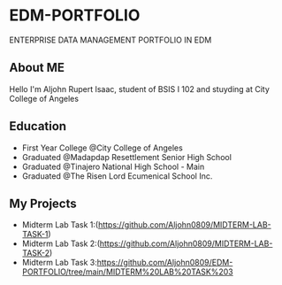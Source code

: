 # EDM-PORTFOLIO
ENTERPRISE DATA MANAGEMENT PORTFOLIO IN EDM

## About ME
  Hello I'm Aljohn Rupert Isaac, student of BSIS I 102 and stuyding at City College of Angeles
 
  ## Education
  - First Year College @City College of Angeles
  - Graduated @Madapdap Resettlement Senior High School
  - Graduated @Tinajero National High School - Main
  - Graduated @The Risen Lord Ecumenical School Inc.

## My Projects
- Midterm Lab Task 1:(https://github.com/Aljohn0809/MIDTERM-LAB-TASK-1) 
- Midterm Lab Task 2:(https://github.com/Aljohn0809/MIDTERM-LAB-TASK-2) 
- Midterm Lab Task 3:https://github.com/Aljohn0809/EDM-PORTFOLIO/tree/main/MIDTERM%20LAB%20TASK%203
